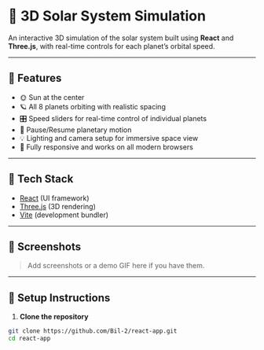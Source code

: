 # 🌌 3D Solar System Simulation

An interactive 3D simulation of the solar system built using **React** and **Three.js**, with real-time controls for each planet’s orbital speed.

---

## 🚀 Features

- 🌞 Sun at the center
- 🪐 All 8 planets orbiting with realistic spacing
- 🎛️ Speed sliders for real-time control of individual planets
- 🔘 Pause/Resume planetary motion
- 💡 Lighting and camera setup for immersive space view
- 📱 Fully responsive and works on all modern browsers

---

## 🧠 Tech Stack

- [React](https://reactjs.org/) (UI framework)
- [Three.js](https://threejs.org/) (3D rendering)
- [Vite](https://vitejs.dev/) (development bundler)

---

## 📸 Screenshots

> Add screenshots or a demo GIF here if you have them.

---

## 🔧 Setup Instructions

1. **Clone the repository**
```bash
git clone https://github.com/Bil-2/react-app.git
cd react-app

